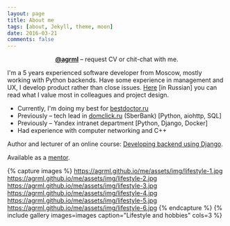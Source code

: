 ```yaml
---
layout: page
title: About me
tags: [about, Jekyll, theme, moon]
date: 2016-03-21
comments: false
---
```


<center><a href="https://t.me/agrml"><b>@agrml</b></a> – request CV or chit-chat with me.</center>


I'm a 5 years experienced software developer from Moscow, mostly working with Python backends. Have some experience in management and UX, I develop product rather than close issues. [Here](https://agrml.medium.com/%D0%B1%D1%8B%D1%82%D1%8C-%D0%BF%D1%80%D0%BE%D0%B3%D1%80%D0%B0%D0%BC%D0%BC%D0%B8%D1%81%D1%82%D0%BE%D0%BC-dc10d1781661) [in Russian] you can read what I value most in colleagues and project design.
* Currently, I'm doing my best for [bestdoctor.ru](https://bestdoctor.ru)
* Previously – tech lead in [domclick.ru](https://domclick.ru) (SberBank) [Python, aiohttp, SQL] 
* Previously – Yandex intranet department [Python, Django, Docker]
* Had experience with computer networking and C++

Author and lecturer of an online course: [Developing backend using Django](https://agrml.github.io/me/assets/files/course-structure.pdf).

Available as a [mentor](https://solvery.io/mentor/agrml).

{% capture images %}
	https://agrml.github.io/me/assets/img/lifestyle-1.jpg
	https://agrml.github.io/me/assets/img/lifestyle-2.jpg
	https://agrml.github.io/me/assets/img/lifestyle-3.jpg
	https://agrml.github.io/me/assets/img/lifestyle-4.jpg
	https://agrml.github.io/me/assets/img/lifestyle-5.jpg
	https://agrml.github.io/me/assets/img/lifestyle-6.jpg
{% endcapture %}
{% include gallery images=images caption="Lifestyle and hobbies" cols=3 %}

